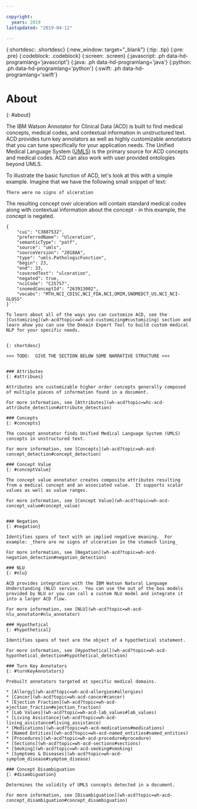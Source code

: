 ```yaml
---

copyright:
  years: 2019
lastupdated: "2019-04-12"

---
```


{:shortdesc: .shortdesc}
{:new_window: target="_blank"}
{:tip: .tip}
{:pre: .pre}
{:codeblock: .codeblock}
{:screen: .screen}
{:javascript: .ph data-hd-programlang='javascript'}
{:java: .ph data-hd-programlang='java'}
{:python: .ph data-hd-programlang='python'}
{:swift: .ph data-hd-programlang='swift'}

# About
{: #about}

The IBM Watson Annotator for Clinical Data (ACD) is built to find medical concepts, medical codes, and contextual information in unstructured text.  ACD provides turn key annotators as well as highly customizable annotators that you can tune specifically for your application needs.  The Unified Medical Language System ([UMLS](https://www.nlm.nih.gov/research/umls/)) is the primary source for ACD concepts and medical codes.  ACD can also work with user provided ontologies beyond UMLS.  

To illustrate the basic function of ACD, let's look at this with a simple example.  Imagine that we have the following small snippet of text:

```There were no signs of ulceration```

The resulting concept over ulceration will contain standard medical codes along with contextual information about the concept - in this example, the concept is negated.

```
{
    "cui": "C3887532",
    "preferredName": "Ulceration",
    "semanticType": "patf",
    "source": "umls",
    "sourceVersion": "2018AA",
    "type": "umls.PathologicFunction",
    "begin": 23,
    "end": 33,
    "coveredText": "ulceration",
    "negated": true,
    "nciCode": "C25757",
    "snomedConceptId": "263913002",
    "vocabs": "MTH,NCI_CDISC,NCI_FDA,NCI,OMIM,SNOMEDCT_US,NCI_NCI-GLOSS"
}```

To learn about all of the ways you can customize ACD, see the [Customizing](wh-acd?topic=wh-acd-customizing#customizing) section and learn ahow you can use the Domain Expert Tool to build custom medical NLP for your specific needs.


{: shortdesc}

>>> TODO:  GIVE THE SECTION BELOW SOME NARRATIVE STRUCTURE <<<


### Attributes
{: #attribues}

Attributes are customizable higher order concepts generally composed of multiple pieces of information found in a document.

For more information, see [Attributes](wh-acd?topic=whc-acd-attribute_detection#attribute_detection)

### Concepts
{: #concepts}

The concept annotator finds Unified Medical Language System (UMLS) concepts in unstructured text.

For more information, see [Concepts](wh-acd?topic=wh-acd-concept_detection#concept_detection)

### Concept Value
{: #conceptValue}

The concept value annotator creates composite attributes resulting from a medical concept and an associated value.  It supports scalar values as well as value ranges.

For more information, see [Concept Value](wh-acd?topic=wh-acd-concept_value#concept_value)


### Negation
{: #negation}

Identifies spans of text with an implied negative meaning.  For example: _there are no signs of ulceration in the stomach lining_

For more information, see [Negation](wh-acd?topic=wh-acd-negation_detection#negation_detection)

### NLU
{: #nlu}

ACD provides integration with the IBM Watson Natural Language Understanding (NLU) service.  You can use the out of the box models provided by NLU or you can call a custom NLU model and integrate it into a larger ACD flow.

For more information, see [NLU](wh-acd?topic=wh-acd-nlu_annotator#nlu_annotator)

### Hypothetical
{: #hypothetical}

Identifies spans of text are the object of a hypothetical statement.

For more information, see [Hypothetical](wh-acd?topic=wh-acd-hypothetical_detection#hypothetical_detection)

### Turn Key Annotators
{: #turnKeyAnnotators}

Prebuilt annotators targeted at specific medical domains.

* [Allergy](wh-acd?topic=wh-acd-allergies#allergies)
* [Cancer](wh-acd?topic=wh-acd-cancer#cancer)
* [Ejection Fraction](wh-acd?topic=wh-acd-ejection_fraction#ejection_fraction)
* [Lab Values](wh-acd?topic=wh-acd-lab_values#lab_values)
* [Living Assistance](wh-acd?topic=wh-acd-living_assistance#living_assistance)
* [Medications](wh-acd?topic=wh-acd-medications#medications)
* [Named Entities](wh-acd?topic=wh-acd-named_entities#named_entities)
* [Procedures](wh-acd?topic=wh-acd-procedure#procedure)
* [Sections](wh-acd?topic=wh-acd-sections#sections)
* [Smoking](wh-acd?topic=wh-acd-smoking#smoking)
* [Symptoms & Diseases](wh-acd?topic=wh-acd-symptom_disease#symptom_disease)

### Concept Disambiguation
{: #disambiguation}

Determines the validity of UMLS concepts detected in a document.

For more information, see [Disambiguation](wh-acd?topic=wh-acd-concept_disambiguation#concept_disambiguation)
